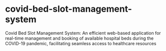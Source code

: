 # covid-bed-slot-management-system
Covid Bed Slot Management System: An efficient web-based application for real-time management and booking of available hospital beds during the COVID-19 pandemic, facilitating seamless access to healthcare resources
